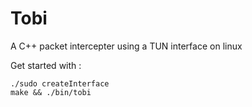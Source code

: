 # Tobi
A C++ packet intercepter using a TUN interface on linux

Get started with :  
```
./sudo createInterface
make && ./bin/tobi
```